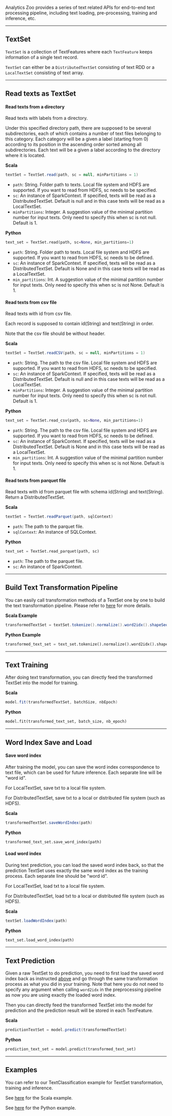 Analytics Zoo provides a series of text related APIs for end-to-end text processing pipeline,
including text loading, pre-processing, training and inference, etc.

---
## **TextSet**
`TextSet` is a collection of TextFeatures where each `TextFeature` keeps information of a single text record.

`TextSet` can either be a `DistributedTextSet` consisting of text RDD or a `LocalTextSet` consisting of text array.

---
## **Read texts as TextSet**

#### **Read texts from a directory**
Read texts with labels from a directory.

Under this specified directory path, there are supposed to be several subdirectories, each of which contains a number of text files belonging to this category. 
Each category will be a given a label (starting from 0) according to its position in the ascending order sorted among all subdirectories. 
Each text will be a given a label according to the directory where it is located.

**Scala**
```scala
textSet = TextSet.read(path, sc = null, minPartitions = 1)
```

* `path`: String. Folder path to texts. Local file system and HDFS are supported. If you want to read from HDFS, sc needs to be specified.
* `sc`: An instance of SparkContext. If specified, texts will be read as a DistributedTextSet. 
Default is null and in this case texts will be read as a LocalTextSet. 
* `minPartitions`: Integer. A suggestion value of the minimal partition number for input texts.
Only need to specify this when sc is not null. Default is 1.


**Python**
```python
text_set = TextSet.read(path, sc=None, min_partitions=1)
```

* `path`: String. Folder path to texts. Local file system and HDFS are supported. If you want to read from HDFS, sc needs to be defined.
* `sc`: An instance of SparkContext. If specified, texts will be read as a DistributedTextSet. 
Default is None and in this case texts will be read as a LocalTextSet. 
* `min_partitions`: Int. A suggestion value of the minimal partition number for input texts.
Only need to specify this when sc is not None. Default is 1.


#### **Read texts from csv file**
Read texts with id from csv file.

Each record is supposed to contain id(String) and text(String) in order.

Note that the csv file should be without header.

**Scala**
```scala
textSet = TextSet.readCSV(path, sc = null, minPartitions = 1)
```

* `path`: String. The path to the csv file. Local file system and HDFS are supported. If you want to read from HDFS, sc needs to be specified.
* `sc`: An instance of SparkContext. If specified, texts will be read as a DistributedTextSet. 
Default is null and in this case texts will be read as a LocalTextSet. 
* `minPartitions`: Integer. A suggestion value of the minimal partition number for input texts.
Only need to specify this when sc is not null. Default is 1.

**Python**
```python
text_set = TextSet.read_csv(path, sc=None, min_partitions=1)
```

* `path`: String. The path to the csv file. Local file system and HDFS are supported. If you want to read from HDFS, sc needs to be defined.
* `sc`: An instance of SparkContext. If specified, texts will be read as a DistributedTextSet. 
Default is None and in this case texts will be read as a LocalTextSet. 
* `min_partitions`: Int. A suggestion value of the minimal partition number for input texts.
Only need to specify this when sc is not None. Default is 1.


#### **Read texts from parquet file**
Read texts with id from parquet file with schema id(String) and text(String). Return a DistributedTextSet.

**Scala**
```scala
textSet = TextSet.readParquet(path, sqlContext)
```

* `path`: The path to the parquet file.
* `sqlContext`: An instance of SQLContext.

**Python**
```python
text_set = TextSet.read_parquet(path, sc)
```

* `path`: The path to the parquet file.
* `sc`: An instance of SparkContext.


---
## **Build Text Transformation Pipeline**
You can easily call transformation methods of a TextSet one by one to build the text transformation pipeline. Please refer to [here](../APIGuide/FeatureEngineering/text/#textset-transformations) for more details.

**Scala Example**
```scala
transformedTextSet = textSet.tokenize().normalize().word2idx().shapeSequence(len).generateSample()
```

**Python Example**
```python
transformed_text_set = text_set.tokenize().normalize().word2idx().shape_sequence(len).generate_sample()
```


---
## **Text Training**
After doing text transformation, you can directly feed the transformed TextSet into the model for training.

**Scala**
```scala
model.fit(transformedTextSet, batchSize, nbEpoch)
```

**Python**
```python
model.fit(transformed_text_set, batch_size, nb_epoch)
```

---
## **Word Index Save and Load**

#### **Save word index**
After training the model, you can save the word index correspondence to text file, which can be used for future inference. Each separate line will be "word id".

For LocalTextSet, save txt to a local file system.

For DistributedTextSet, save txt to a local or distributed file system (such as HDFS).

**Scala**
```scala
transformedTextSet.saveWordIndex(path)
```

**Python**
```python
transformed_text_set.save_word_index(path)
```

#### **Load word index**

During text prediction, you can load the saved word index back, so that the prediction TextSet uses exactly the same word index as the training process. Each separate line should be "word id".

For LocalTextSet, load txt to a local file system.

For DistributedTextSet, load txt to a local or distributed file system (such as HDFS).

**Scala**
```scala
textSet.loadWordIndex(path)
```

**Python**
```python
text_set.load_word_index(path)
```

---
## **Text Prediction**
Given a raw TextSet to do prediction, you need to first load the saved word index back as instructed [above](#load-word-index) and go through the same transformation
process as what you did in your training. Note that here you do not need to specify any argument when calling `word2idx` in the preprocessing pipeline as now you are using exactly
the loaded word index.

Then you can directly feed the transformed TextSet into the model for prediction and the prediction result will be stored in each TextFeature.

**Scala**
```scala
predictionTextSet = model.predict(transformedTextSet)
```

**Python**
```python
prediction_text_set = model.predict(transformed_text_set)
```


---
## **Examples**
You can refer to our TextClassification example for TextSet transformation, training and inference.

See [here](https://github.com/intel-analytics/analytics-zoo/tree/master/zoo/src/main/scala/com/intel/analytics/zoo/examples/textclassification) for the Scala example.

See [here](https://github.com/intel-analytics/analytics-zoo/tree/master/pyzoo/zoo/examples/textclassification) for the Python example.
